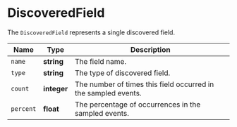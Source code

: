 # DiscoveredField

The `DiscoveredField` represents a single discovered field.

__Name__ | __Type__ | __Description__
--- | --- | --- | 
`name` | __string__ | The field name.
`type` | __string__ | The type of discovered field.
`count` | __integer__ | The number of times this field occurred in the sampled events.
`percent` | __float__ | The percentage of occurrences in the sampled events.
